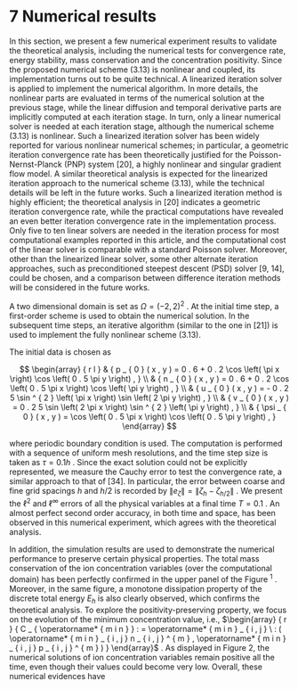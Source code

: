 # 7 Numerical results  

In this section, we present a few numerical experiment results to validate the theoretical analysis, including the numerical tests for convergence rate, energy stability, mass conservation and the concentration positivity. Since the proposed numerical scheme (3.13) is nonlinear and coupled, its implementation turns out to be quite technical. A linearized iteration solver is applied to implement the numerical algorithm. In more details, the nonlinear parts are evaluated in terms of the numerical solution at the previous stage, while the linear diffusion and temporal derivative parts are implicitly computed at each iteration stage. In turn, only a linear numerical solver is needed at each iteration stage, although the numerical scheme (3.13) is nonlinear. Such a linearized iteration solver has been widely reported for various nonlinear numerical schemes; in particular, a geometric iteration convergence rate has been theoretically justified for the Poisson-Nernst-Planck (PNP) system [20], a highly nonlinear and singular gradient flow model. A similar theoretical analysis is expected for the linearized iteration approach to the numerical scheme (3.13), while the technical details will be left in the future works. Such a linearized iteration method is highly efficient; the theoretical analysis in [20] indicates a geometric iteration convergence rate, while the practical computations have revealed an even better iteration convergence rate in the implementation process. Only five to ten linear solvers are needed in the iteration process for most computational examples reported in this article, and the computational cost of the linear solver is comparable with a standard Poisson solver. Moreover, other than the linearized linear solver, some other alternate iteration approaches, such as preconditioned steepest descent (PSD) solver [9, 14], could be chosen, and a comparison between difference iteration methods will be considered in the future works.  

A two dimensional domain is set as $\Omega = ( - 2 , 2 ) ^ { 2 }$ . At the initial time step, a first-order scheme is used to obtain the numerical solution. In the subsequent time steps, an iterative algorithm (similar to the one in [21]) is used to implement the fully nonlinear scheme (3.13).  

The initial data is chosen as  

$$
\begin{array} { r l } & { p _ { 0 } ( x , y ) = 0 . 6 + 0 . 2 \cos \left( \pi x \right) \cos \left( 0 . 5 \pi y \right) , } \\ & { n _ { 0 } ( x , y ) = 0 . 6 + 0 . 2 \cos \left( 0 . 5 \pi x \right) \cos \left( \pi y \right) , } \\ & { u _ { 0 } ( x , y ) = - 0 . 2 5 \sin ^ { 2 } \left( \pi x \right) \sin \left( 2 \pi y \right) , } \\ & { v _ { 0 } ( x , y ) = 0 . 2 5 \sin \left( 2 \pi x \right) \sin ^ { 2 } \left( \pi y \right) , } \\ & { \psi _ { 0 } ( x , y ) = \cos \left( 0 . 5 \pi x \right) \cos \left( 0 . 5 \pi y \right) , } \end{array}
$$  

where periodic boundary condition is used. The computation is performed with a sequence of uniform mesh resolutions, and the time step size is taken as $\tau = 0 . 1 h$ . Since the exact solution could not be explicitly represented, we measure the Cauchy error to test the convergence rate, a similar approach to that of [34]. In particular, the error between coarse and fine grid spacings $h$ and $h / 2$ is recorded by $\| e _ { \zeta } \| = \| \zeta _ { h } - \zeta _ { h / 2 } \|$ . We present the $\ell ^ { 2 }$ and $\ell ^ { \infty }$ errors of all the physical variables at a final time $T = 0 . 1$ . An almost perfect second order accuracy, in both time and space, has been observed in this numerical experiment, which agrees with the theoretical analysis.  

In addition, the simulation results are used to demonstrate the numerical performance to preserve certain physical properties. The total mass conservation of the ion concentration variables (over the computational domain) has been perfectly confirmed in the upper panel of the Figure $^ 1$ . Moreover, in the same figure, a monotone dissipation property of the discrete total energy $E _ { h }$ is also clearly observed, which confirms the theoretical analysis. To explore the positivity-preserving property, we focus on the evolution of the minimum concentration value, i.e., $\begin{array} { r } { C _ { \operatorname* { m i n } } : = \operatorname* { m i n } _ { i , j } \ : ( \operatorname* { m i n } _ { i , j } n _ { i , j } ^ { m } , \operatorname* { m i n } _ { i , j } p _ { i , j } ^ { m } ) } \end{array}$ . As displayed in Figure 2, the numerical solutions of ion concentration variables remain positive all the time, even though their values could become very low. Overall, these numerical evidences have  